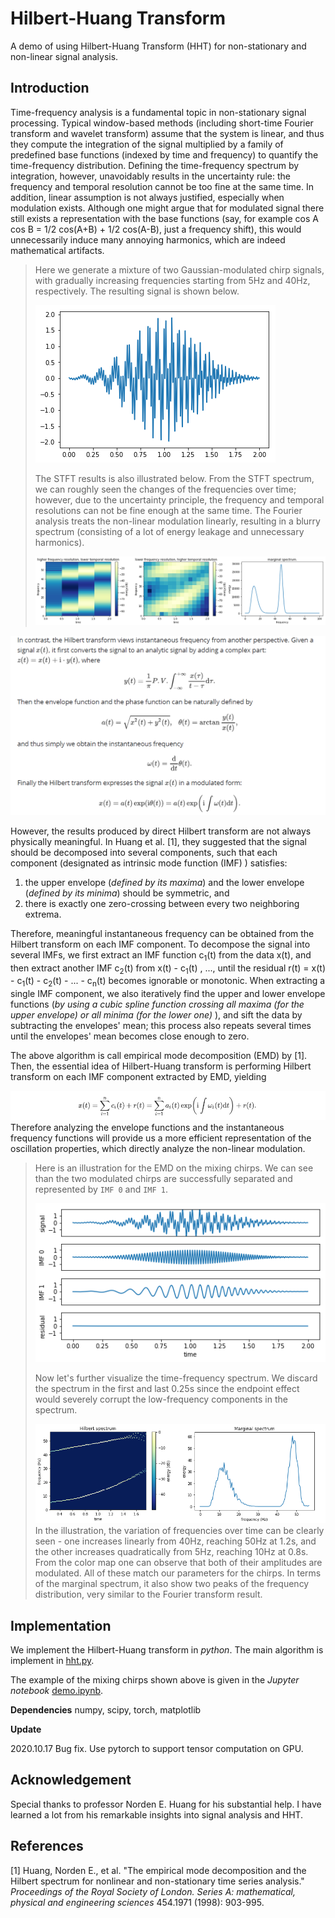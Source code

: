# Hilbert-Huang Transform

A demo of using Hilbert-Huang Transform (HHT) for non-stationary and non-linear signal analysis.



## Introduction

Time-frequency analysis is a fundamental topic in non-stationary signal processing.  Typical window-based methods (including short-time Fourier transform and wavelet transform)  assume that the system is linear, and thus they compute the integration of the signal multiplied by a family of predefined base functions (indexed by time and frequency) to quantify the time-frequency distribution. Defining the time-frequency spectrum by integration, however, unavoidably results in the uncertainty rule: the frequency and temporal resolution cannot be too fine at the same time. In addition, linear assumption is not always justified, especially when modulation exists. Although one might argue that for modulated signal there still exists a representation with the base functions (say, for example cos A cos B = 1/2 cos(A+B) + 1/2 cos(A-B), just a frequency shift), this would unnecessarily induce many annoying harmonics, which are indeed mathematical artifacts.

> Here we generate a mixture of two Gaussian-modulated chirp signals, with gradually increasing frequencies starting from 5Hz and 40Hz, respectively. The resulting signal is shown below.
>
> ![signal](img/signal.png)
>
> The STFT results is also illustrated below. From the STFT spectrum, we can roughly seen the changes of the frequencies over time; however, due to the uncertainty principle, the frequency and temporal resolutions can not be fine enough at the same time. The Fourier analysis treats the non-linear modulation linearly, resulting in a blurry spectrum (consisting of a lot of energy leakage and unnecessary harmonics).
>
> ![STFT_spectrum](img/STFT_spectrum.png)

![readme_formula1](img/readme_formula1.png)

However, the results produced by direct Hilbert transform are not always physically meaningful. In Huang et al. [1], they suggested that the signal should be decomposed into several components, such that each component (designated as intrinsic mode function (IMF) ) satisfies:

1. the upper envelope (*defined by its maxima*) and the lower envelope (*defined by its minima*) should be symmetric, and
2. there is exactly one zero-crossing between every two neighboring extrema.

Therefore, meaningful instantaneous frequency can be obtained from the Hilbert transform on each IMF component. To decompose the signal into several IMFs, we first extract an IMF function c<sub>1</sub>(t) from the data x(t), and then extract another IMF c<sub>2</sub>(t)  from x(t) - c<sub>1</sub>(t) , ..., until the residual r(t) = x(t) - c<sub>1</sub>(t)  - c<sub>2</sub>(t) - ... - c<sub>n</sub>(t) becomes ignorable or monotonic. When extracting a single IMF component, we also iteratively find the upper and lower envelope functions (*by using a cubic spline function crossing all maxima (for the upper envelope) or all minima (for the lower one)* ), and sift the data by subtracting the envelopes' mean; this process also repeats several times until the envelopes' mean becomes close enough to zero. 

The above algorithm is call empirical mode decomposition (EMD) by [1]. Then, the essential idea of Hilbert-Huang transform is performing Hilbert transform on each IMF component extracted by EMD, yielding

![readme_formula2](img/readme_formula2.png)Therefore analyzing the envelope functions and the instantaneous frequency functions will provide us a more efficient representation of the oscillation properties, which directly analyze the non-linear modulation.

> Here is an illustration for the EMD on the mixing chirps. We can see than the two modulated chirps are successfully separated and represented by `IMF 0` and `IMF 1`. 
>
> ![EMD](img/EMD.png)
>
> Now let's further visualize the time-frequency spectrum. We discard the spectrum in the first and last 0.25s since the endpoint effect would severely corrupt the low-frequency components in the spectrum.
>
> ![Hilbert_spectrum](img/Hilbert_spectrum.png)In the illustration, the variation of frequencies over time can be clearly seen - one increases linearly from 40Hz, reaching 50Hz at 1.2s, and the other increases quadratically from 5Hz, reaching 10Hz at 0.8s. From the color map one can observe that both of their amplitudes are modulated. All of these match our parameters for the chirps. In terms of the marginal spectrum, it also show two peaks of the frequency distribution, very similar to the Fourier transform result. 



## Implementation

We implement the Hilbert-Huang transform in *python*. The main algorithm is implement in [hht.py](hht.py). 

The example of the mixing chirps shown above is given in the *Jupyter notebook* [demo.ipynb](demo.ipynb). 



**Dependencies**  numpy, scipy, torch, matplotlib



**Update**

2020.10.17 Bug fix. Use pytorch to support tensor computation on GPU.



## Acknowledgement

Special thanks to professor Norden E. Huang for his substantial help. I have learned a lot from his remarkable insights into signal analysis and HHT.

 

## References

[1] Huang, Norden E., et al. "The empirical mode decomposition and the Hilbert spectrum for nonlinear and non-stationary time series analysis." *Proceedings of the Royal Society of London. Series A: mathematical, physical and engineering sciences* 454.1971 (1998): 903-995.

